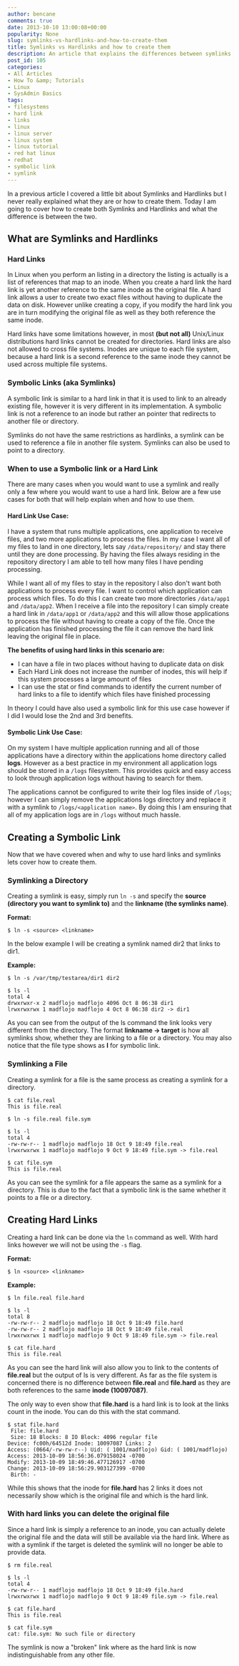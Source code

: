 ```yaml
---
author: bencane
comments: true
date: 2013-10-10 13:00:08+00:00
popularity: None
slug: symlinks-vs-hardlinks-and-how-to-create-them
title: Symlinks vs Hardlinks and how to create them
description: An article that explains the differences between symlinks and hardlinks and how to create them
post_id: 105
categories:
- All Articles
- How To &amp; Tutorials
- Linux
- SysAdmin Basics
tags:
- filesystems
- hard link
- links
- linux
- linux server
- linux system
- linux tutorial
- red hat linux
- redhat
- symbolic link
- symlink
---
```


In a previous article I covered a little bit about Symlinks and Hardlinks but I never really explained what they are or how to create them. Today I am going to cover how to create both Symlinks and Hardlinks and what the difference is between the two.

## What are Symlinks and Hardlinks

### Hard Links

In Linux when you perform an listing in a directory the listing is actually is a list of references that map to an inode. When you create a hard link the hard link is yet another reference to the same inode as the original file. A hard link allows a user to create two exact files without having to duplicate the data on disk. However unlike creating a copy, if you modify the hard link you are in turn modifying the original file as well as they both reference the same inode.

Hard links have some limitations however, in most **(but not all)** Unix/Linux distributions hard links cannot be created for directories. Hard links are also not allowed to cross file systems. Inodes are unique to each file system, because a hard link is a second reference to the same inode they cannot be used across multiple file systems.

### Symbolic Links (aka Symlinks)

A symbolic link is similar to a hard link in that it is used to link to an already existing file, however it is very different in its implementation. A symbolic link is not a reference to an inode but rather an pointer that redirects to another file or directory.

Symlinks do not have the same restrictions as hardlinks, a symlink can be used to reference a file in another file system. Symlinks can also be used to point to a directory.

### When to use a Symbolic link or a Hard Link

There are many cases when you would want to use a symlink and really only a few where you would want to use a hard link. Below are a few use cases for both that will help explain when and how to use them.

#### Hard Link Use Case:

I have a system that runs multiple applications, one application to receive files, and two more applications to process the files. In my case I want all of my files to land in one directory, lets say `/data/repository/` and stay there until they are done processing. By having the files always residing in the repository directory I am able to tell how many files I have pending processing.

While I want all of my files to stay in the repository I also don't want both applications to process every file. I want to control which application can process which files. To do this I can create two more directories `/data/app1` and `/data/app2`. When I receive a file into the repository I can simply create a hard link in `/data/app1` or `/data/app2` and this will allow those applications to process the file without having to create a copy of the file. Once the application has finished processing the file it can remove the hard link leaving the original file in place.

**The benefits of using hard links in this scenario are:**
	
  * I can have a file in two places without having to duplicate data on disk
  * Each Hard Link does not increase the number of inodes, this will help if this system processes a large amount of files
  * I can use the stat or find commands to identify the current number of hard links to a file to identify which files have finished processing

In theory I could have also used a symbolic link for this use case however if I did I would lose the 2nd and 3rd benefits.

#### Symbolic Link Use Case:

On my system I have multiple application running and all of those applications have a directory within the applications home directory called **logs**. However as a best practice in my environment all application logs should be stored in a `/logs` filesystem. This provides quick and easy access to look through application logs without having to search for them.

The applications cannot be configured to write their log files inside of `/logs`; however I can simply remove the applications logs directory and replace it with a symlink to `/logs/<application name>`. By doing this I am ensuring that all of my application logs are in `/logs` without much hassle.

## Creating a Symbolic Link

Now that we have covered when and why to use hard links and symlinks lets cover how to create them.

### Symlinking a Directory

Creating a symlink is easy, simply run `ln -s` and specify the **source (directory you want to symlink to)** and the **linkname (the symlinks name)**.

**Format:**

    $ ln -s <source> <linkname>

In the below example I will be creating a symlink named dir2 that links to dir1.

**Example:**

    $ ln -s /var/tmp/testarea/dir1 dir2

    $ ls -l
    total 4
    drwxrwxr-x 2 madflojo madflojo 4096 Oct 8 06:38 dir1
    lrwxrwxrwx 1 madflojo madflojo 4 Oct 8 06:38 dir2 -> dir1

As you can see from the output of the ls command the link looks very different from the directory. The format **linkname -> target** is how all symlinks show, whether they are linking to a file or a directory. You may also notice that the file type shows as **l** for symbolic link.

### Symlinking a File

Creating a symlink for a file is the same process as creating a symlink for a directory.

    $ cat file.real 
    This is file.real

    $ ln -s file.real file.sym

    $ ls -l
    total 4
    -rw-rw-r-- 1 madflojo madflojo 18 Oct 9 18:49 file.real
    lrwxrwxrwx 1 madflojo madflojo 9 Oct 9 18:49 file.sym -> file.real

    $ cat file.sym 
    This is file.real

As you can see the symlink for a file appears the same as a symlink for a directory. This is due to the fact that a symbolic link is the same whether it points to a file or a directory.

## Creating Hard Links

Creating a hard link can be done via the `ln` command as well. With hard links however we will not be using the `-s` flag.

**Format:**

    $ ln <source> <linkname>

**Example:**

    $ ln file.real file.hard

    $ ls -l
    total 8
    -rw-rw-r-- 2 madflojo madflojo 18 Oct 9 18:49 file.hard
    -rw-rw-r-- 2 madflojo madflojo 18 Oct 9 18:49 file.real
    lrwxrwxrwx 1 madflojo madflojo 9 Oct 9 18:49 file.sym -> file.real

    $ cat file.hard
    This is file.real

As you can see the hard link will also allow you to link to the contents of **file.real** but the output of ls is very different. As far as the file system is concerned there is no difference between **file.real** and **file.hard** as they are both references to the same **inode (10097087)**.

The only way to even show that **file.hard** is a hard link is to look at the links count in the inode. You can do this with the stat command.

    $ stat file.hard 
     File: file.hard
     Size: 18 Blocks: 8 IO Block: 4096 regular file
    Device: fc00h/64512d Inode: 10097087 Links: 2
    Access: (0664/-rw-rw-r--) Uid: ( 1001/madflojo) Gid: ( 1001/madflojo)
    Access: 2013-10-09 18:56:36.079158024 -0700
    Modify: 2013-10-09 18:49:46.477126917 -0700
    Change: 2013-10-09 18:56:29.903127399 -0700
     Birth: -

While this shows that the inode for **file.hard** has 2 links it does not necessarily show which is the original file and which is the hard link.

### With hard links you can delete the original file

Since a hard link is simply a reference to an inode, you can actually delete the original file and the data will still be available via the hard link. Where as with a symlink if the target is deleted the symlink will no longer be able to provide data.

    $ rm file.real

    $ ls -l
    total 4
    -rw-rw-r-- 1 madflojo madflojo 18 Oct 9 18:49 file.hard
    lrwxrwxrwx 1 madflojo madflojo 9 Oct 9 18:49 file.sym -> file.real

    $ cat file.hard 
    This is file.real

    $ cat file.sym
    cat: file.sym: No such file or directory

The symlink is now a "broken" link where as the hard link is now indistinguishable from any other file.
